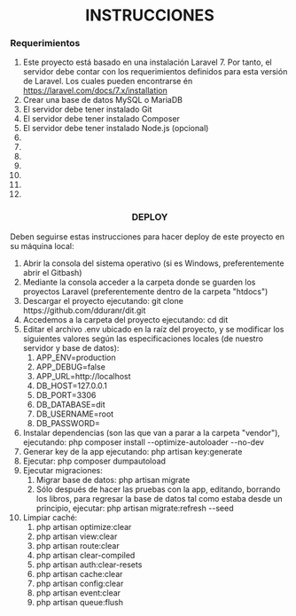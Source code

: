 <h1 align="center">INSTRUCCIONES</h1>
<h3 align="left">Requerimientos</h3>
<ol>
  <li>Este proyecto está basado en una instalación Laravel 7. Por tanto, el servidor debe contar con los requerimientos definidos para esta versión de Laravel. Los cuales pueden encontrarse én <a href="https://laravel.com/docs/7.x/installation" target="_blank">https://laravel.com/docs/7.x/installation</a></li>
  <li>Crear una base de datos MySQL o MariaDB</li>
  <li>El servidor debe tener instalado Git</li>
  <li>El servidor debe tener instalado Composer</li>
  <li>El servidor debe tener instalado Node.js (opcional)</li>
  <li></li>
  <li></li>
  <li></li>
  <li></li>
  <li></li>
  <li></li>
  <li></li>
</ol>

<h3 align="center">DEPLOY</h3>
<p align="left">Deben seguirse estas instrucciones para hacer deploy de este proyecto en su máquina local:</p>
<ol>
  <li>Abrir la consola del sistema operativo (si es Windows, preferentemente abrir el Gitbash)</li>
  <li>Mediante la consola acceder a la carpeta donde se guarden los proyectos Laravel (preferentemente dentro de la carpeta "htdocs")</li>
  <li>Descargar el proyecto ejecutando: git clone https://github.com/dduranr/dit.git</li>
  <li>Accedemos a la carpeta del proyecto ejecutando: cd dit</li>
  <li>
    Editar el archivo .env ubicado en la raíz del proyecto, y se modificar los siguientes valores según las especificaciones locales (de nuestro servidor y base de datos):
    <ol>
      <li>APP_ENV=production</li>
      <li>APP_DEBUG=false</li>
      <li>APP_URL=http://localhost</li>
      <li>DB_HOST=127.0.0.1</li>
      <li>DB_PORT=3306</li>
      <li>DB_DATABASE=dit</li>
      <li>DB_USERNAME=root</li>
      <li>DB_PASSWORD=</li>
    </ol>
  </li>
  <li>Instalar dependencias (son las que van a parar a la carpeta "vendor"), ejecutando: php composer install --optimize-autoloader --no-dev</li>
  <li>Generar key de la app ejecutando: php artisan key:generate</li>
  <li>Ejecutar: php composer dumpautoload</li>
  <li>
    Ejecutar migraciones:
    <ol>
      <li>Migrar base de datos: php artisan migrate</li>
      <li>Sólo después de hacer las pruebas con la app, editando, borrando los libros, para regresar la base de datos tal como estaba desde un principio, ejecutar: php artisan migrate:refresh --seed</li>
    </ol>
  </li>
  <li>
    Limpiar caché:
    <ol>
      <li>php artisan optimize:clear</li>
      <li>php artisan view:clear</li>
      <li>php artisan route:clear</li>
      <li>php artisan clear-compiled</li>
      <li>php artisan auth:clear-resets</li>
      <li>php artisan cache:clear</li>
      <li>php artisan config:clear</li>
      <li>php artisan event:clear</li>
      <li>php artisan queue:flush</li>
    </ol>
  </li>
</ol>

